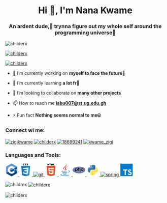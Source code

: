 <h1 align="center">Hi 👋, I'm Nana Kwame </h1>
<h3 align="center">An ardent dude,🙂 trynna figure out my whole self around the programming universe🙂</h3>

<p align="left"> <img src="https://komarev.com/ghpvc/?username=kwamezigi&label=Profile%20views&color=0e75b6&style=flat" alt="childerx" /> </p>

<p align="left"> <a href="https://github.com/ryo-ma/github-profile-trophy"><img src="https://github-profile-trophy.vercel.app/?username=kwamezigi" alt="childerx" /></a> </p>

<p align="left"> <a href="https://twitter.com/zigikwame" target="blank"><img src="https://img.shields.io/twitter/follow/zigikwame?logo=twitter&style=for-the-badge" alt="childerx" /></a> </p>

- 🔭 I’m currently working on **myself to face the future🥱**

- 🌱 I’m currently learning **a lot fr🙂**

- 👯 I’m looking to collaborate on **many other projects**

- 📫 How to reach me **iabu007@st.ug.edu.gh**

- ⚡ Fun fact **Nothing seems normal to me🤐**

<h3 align="left">Connect wi me:</h3>
<p align="left">
<a href="https://twitter.com/zigikwame" target="blank"><img align="center" src="https://raw.githubusercontent.com/rahuldkjain/github-profile-readme-generator/master/src/images/icons/Social/twitter.svg" alt="zigikwame" height="30" width="40" /></a>
<a href="https://linkedin.com/in/kwame zigi" target="blank"><img align="center" src="https://raw.githubusercontent.com/rahuldkjain/github-profile-readme-generator/master/src/images/icons/Social/linked-in-alt.svg" alt="childerx" height="30" width="40" /></a>
<a href="https://stackoverflow.com/users/18699241" target="blank"><img align="center" src="https://raw.githubusercontent.com/rahuldkjain/github-profile-readme-generator/master/src/images/icons/Social/stack-overflow.svg" alt="18699241" height="30" width="40" /></a>
<a href="https://instagram.com/kwame_zigi" target="blank"><img align="center" src="https://raw.githubusercontent.com/rahuldkjain/github-profile-readme-generator/master/src/images/icons/Social/instagram.svg" alt="kwame_zigi" height="30" width="40" /></a>
</p>

<h3 align="left">Languages and Tools:</h3>
<p align="left"> <a href="https://www.w3schools.com/cpp/" target="_blank" rel="noreferrer"> <img src="https://raw.githubusercontent.com/devicons/devicon/master/icons/cplusplus/cplusplus-original.svg" alt="cplusplus" width="40" height="40"/> </a> <a href="https://www.w3schools.com/css/" target="_blank" rel="noreferrer"> <img src="https://raw.githubusercontent.com/devicons/devicon/master/icons/css3/css3-original-wordmark.svg" alt="css3" width="40" height="40"/> </a> <a href="https://git-scm.com/" target="_blank" rel="noreferrer"> <img src="https://www.vectorlogo.zone/logos/git-scm/git-scm-icon.svg" alt="git" width="40" height="40"/> </a> <a href="https://www.w3.org/html/" target="_blank" rel="noreferrer"> <img src="https://raw.githubusercontent.com/devicons/devicon/master/icons/html5/html5-original-wordmark.svg" alt="html5" width="40" height="40"/> </a> <a href="https://www.java.com" target="_blank" rel="noreferrer"> <img src="https://raw.githubusercontent.com/devicons/devicon/master/icons/java/java-original.svg" alt="java" width="40" height="40"/> </a> <a href="https://www.php.net" target="_blank" rel="noreferrer"> <img src="https://raw.githubusercontent.com/devicons/devicon/master/icons/php/php-original.svg" alt="php" width="40" height="40"/> </a> <a href="https://www.python.org" target="_blank" rel="noreferrer"> <img src="https://raw.githubusercontent.com/devicons/devicon/master/icons/python/python-original.svg" alt="python" width="40" height="40"/> </a> <a href="https://spring.io/" target="_blank" rel="noreferrer"> <img src="https://www.vectorlogo.zone/logos/springio/springio-icon.svg" alt="spring" width="40" height="40"/> </a> <a href="https://www.typescriptlang.org/" target="_blank" rel="noreferrer"> <img src="https://raw.githubusercontent.com/devicons/devicon/master/icons/typescript/typescript-original.svg" alt="typescript" width="40" height="40"/> </a> </p>

<p><img align="left" src="https://github-readme-stats.vercel.app/api/top-langs?username=childerx&show_icons=true&locale=en&layout=compact" alt="childrex" /></p>

<p>&nbsp;<img align="center" src="https://github-readme-stats.vercel.app/api?username=childerx&show_icons=true&locale=en" alt="childerx" /></p>

<p><img align="center" src="https://github-readme-streak-stats.herokuapp.com/?user=childerx&" alt="childerx" /></p>
